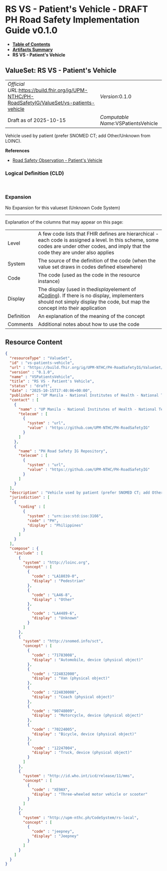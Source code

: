# RS VS - Patient's Vehicle - DRAFT PH Road Safety Implementation Guide v0.1.0

* [**Table of Contents**](toc.md)
* [**Artifacts Summary**](artifacts.md)
* **RS VS - Patient's Vehicle**

## ValueSet: RS VS - Patient's Vehicle 

| | |
| :--- | :--- |
| *Official URL*:https://build.fhir.org/ig/UPM-NTHC/PH-RoadSafetyIG/ValueSet/vs-patients-vehicle | *Version*:0.1.0 |
| Draft as of 2025-10-15 | *Computable Name*:VSPatientsVehicle |

 
Vehicle used by patient (prefer SNOMED CT; add Other/Unknown from LOINC). 

 **References** 

* [Road Safety Observation - Patient's Vehicle](StructureDefinition-rs-observation-patients-vehicle.md)

### Logical Definition (CLD)

 

### Expansion

No Expansion for this valueset (Unknown Code System)

-------

 Explanation of the columns that may appear on this page: 

| | |
| :--- | :--- |
| Level | A few code lists that FHIR defines are hierarchical - each code is assigned a level. In this scheme, some codes are under other codes, and imply that the code they are under also applies |
| System | The source of the definition of the code (when the value set draws in codes defined elsewhere) |
| Code | The code (used as the code in the resource instance) |
| Display | The display (used in the*display*element of a[Coding](http://hl7.org/fhir/R4/datatypes.html#Coding)). If there is no display, implementers should not simply display the code, but map the concept into their application |
| Definition | An explanation of the meaning of the concept |
| Comments | Additional notes about how to use the code |



## Resource Content

```json
{
  "resourceType" : "ValueSet",
  "id" : "vs-patients-vehicle",
  "url" : "https://build.fhir.org/ig/UPM-NTHC/PH-RoadSafetyIG/ValueSet/vs-patients-vehicle",
  "version" : "0.1.0",
  "name" : "VSPatientsVehicle",
  "title" : "RS VS - Patient's Vehicle",
  "status" : "draft",
  "date" : "2025-10-15T17:40:06+00:00",
  "publisher" : "UP Manila - National Institutes of Health - National Telehealth Center",
  "contact" : [
    {
      "name" : "UP Manila - National Institutes of Health - National Telehealth Center",
      "telecom" : [
        {
          "system" : "url",
          "value" : "https://github.com/UPM-NTHC/PH-RoadSafetyIG"
        }
      ]
    },
    {
      "name" : "PH Road Safety IG Repository",
      "telecom" : [
        {
          "system" : "url",
          "value" : "https://github.com/UPM-NTHC/PH-RoadSafetyIG"
        }
      ]
    }
  ],
  "description" : "Vehicle used by patient (prefer SNOMED CT; add Other/Unknown from LOINC).",
  "jurisdiction" : [
    {
      "coding" : [
        {
          "system" : "urn:iso:std:iso:3166",
          "code" : "PH",
          "display" : "Philippines"
        }
      ]
    }
  ],
  "compose" : {
    "include" : [
      {
        "system" : "http://loinc.org",
        "concept" : [
          {
            "code" : "LA18039-0",
            "display" : "Pedestrian"
          },
          {
            "code" : "LA46-8",
            "display" : "Other"
          },
          {
            "code" : "LA4489-6",
            "display" : "Unknown"
          }
        ]
      },
      {
        "system" : "http://snomed.info/sct",
        "concept" : [
          {
            "code" : "71783008",
            "display" : "Automobile, device (physical object)"
          },
          {
            "code" : "224832000",
            "display" : "Van (physical object)"
          },
          {
            "code" : "224830008",
            "display" : "Coach (physical object)"
          },
          {
            "code" : "90748009",
            "display" : "Motorcycle, device (physical object)"
          },
          {
            "code" : "70224005",
            "display" : "Bicycle, device (physical object)"
          },
          {
            "code" : "12247004",
            "display" : "Truck, device (physical object)"
          }
        ]
      },
      {
        "system" : "http://id.who.int/icd/release/11/mms",
        "concept" : [
          {
            "code" : "XE9AX",
            "display" : "Three-wheeled motor vehicle or scooter"
          }
        ]
      },
      {
        "system" : "http://upm-nthc.ph/CodeSystem/rs-local",
        "concept" : [
          {
            "code" : "jeepney",
            "display" : "Jeepney"
          }
        ]
      }
    ]
  }
}

```
